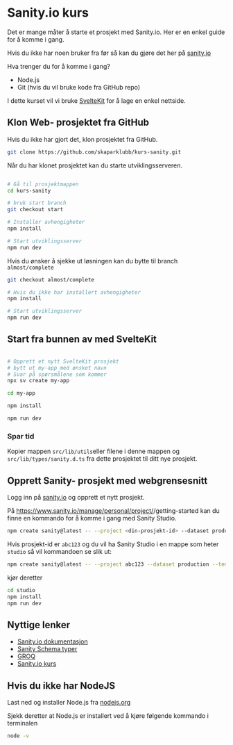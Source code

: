 # Sanity.io kurs

Det er mange måter å starte et prosjekt med Sanity.io. Her er en enkel guide for å komme i gang.

Hvis du ikke har noen bruker fra før så kan du gjøre det her på [sanity.io](https://www.sanity.io/)

Hva trenger du for å komme i gang?

- Node.js
- Git (hvis du vil bruke kode fra GitHub repo)

I dette kurset vil vi bruke [SvelteKit](https://svelte.dev) for å lage en enkel nettside.

## Klon Web- prosjektet fra GitHub

Hvis du ikke har gjort det, klon prosjektet fra GitHub.

```bash
git clone https://github.com/skaparklubb/kurs-sanity.git
```

Når du har klonet prosjektet kan du starte utviklingsserveren.

```bash

# Gå til prosjektmappen
cd kurs-sanity

# bruk start branch
git checkout start

# Installer avhengigheter
npm install

# Start utviklingsserver
npm run dev

```

Hvis du ønsker å sjekke ut løsningen kan du bytte til branch `almost/complete`
```bash
git checkout almost/complete

# Hvis du ikke har installert avhengigheter
npm install

# Start utviklingsserver
npm run dev

```

## Start fra bunnen av med SvelteKit

```bash

# Opprett et nytt SvelteKit prosjekt
# bytt ut my-app med ønsket navn
# Svar på spørsmålene som kommer
npx sv create my-app

cd my-app

npm install

npm run dev
```

### Spar tid 

Kopier mappen `src/lib/utils`eller filene i denne mappen og `src/lib/types/sanity.d.ts`  fra dette prosjektet til ditt nye prosjekt.

## Opprett Sanity- prosjekt med webgrensesnitt
Logg inn på [sanity.io](https://www.sanity.io/) og opprett et nytt prosjekt.

På https://www.sanity.io/manage/personal/project/<din-prosjekt-id>/getting-started kan du finne en kommando for å komme i gang med Sanity Studio.

```bash
npm create sanity@latest -- --project <din-prosjekt-id> --dataset production --template clean --typescript --output-path <mappe-for-sanity-studio>
```

Hvis prosjekt-id er `abc123` og du vil ha Sanity Studio i en mappe som heter `studio` så vil kommandoen se slik ut:

```bash
npm create sanity@latest -- --project abc123 --dataset production --template clean --typescript --output-path studio
``` 

kjør deretter

```bash
cd studio
npm install
npm run dev
```

## Nyttige lenker
- [Sanity.io dokumentasjon](https://www.sanity.io/docs)
- [Sanity Schema typer](https://www.sanity.io/docs/schema-types)
- [GROQ](https://www.sanity.io/docs/query-cheat-sheet)
- [Sanity.io kurs](https://www.sanity.io/courses)


## Hvis du ikke har NodeJS

Last ned og installer Node.js fra [nodejs.org](https://nodejs.org/)

Sjekk deretter at Node.js er installert ved å kjøre følgende kommando i terminalen
```bash
node -v
```